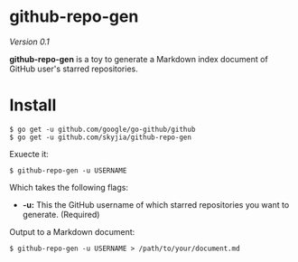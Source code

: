 github-repo-gen
===============

_Version 0.1_

__github-repo-gen__ is a toy to generate a Markdown index document of GitHub user's starred repositories. 

# Install
```
$ go get -u github.com/google/go-github/github
$ go get -u github.com/skyjia/github-repo-gen

```

Exuecte it:

```
$ github-repo-gen -u USERNAME
```

Which takes the following flags:

- __-u:__ This the GitHub username of which starred repositories you want to generate. (Required)

Output to a Markdown document:
```
$ github-repo-gen -u USERNAME > /path/to/your/document.md
```